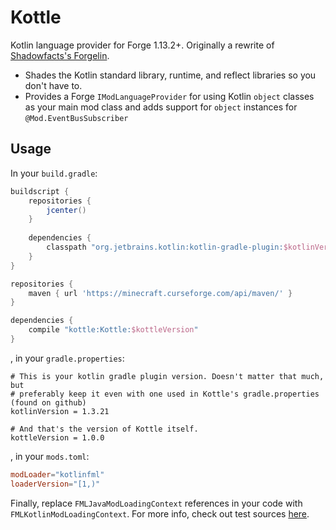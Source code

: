# Kottle
Kotlin language provider for Forge 1.13.2+. Originally a rewrite of [Shadowfacts's Forgelin](https://github.com/shadowfacts/Forgelin).

- Shades the Kotlin standard library, runtime, and reflect libraries so you don't have to.
- Provides a Forge `IModLanguageProvider` for using Kotlin `object` classes as your main mod class and adds support for
`object` instances for `@Mod.EventBusSubscriber`

## Usage
In your `build.gradle`:
```groovy
buildscript {
    repositories {
        jcenter()
    }
    
    dependencies {
        classpath "org.jetbrains.kotlin:kotlin-gradle-plugin:$kotlinVersion"
    }
}

repositories {
	maven { url 'https://minecraft.curseforge.com/api/maven/' }
}

dependencies {
	compile "kottle:Kottle:$kottleVersion"
}
```
, in your `gradle.properties`:
```
# This is your kotlin gradle plugin version. Doesn't matter that much, but
# preferably keep it even with one used in Kottle's gradle.properties (found on github)
kotlinVersion = 1.3.21

# And that's the version of Kottle itself. 
kottleVersion = 1.0.0
```
, in your `mods.toml`:
```toml
modLoader="kotlinfml"
loaderVersion="[1,)"
```

Finally, replace `FMLJavaModLoadingContext` references in your code with `FMLKotlinModLoadingContext`. For more info, check
out test sources [here](https://github.com/autaut03/kottle/tree/master/src/test/kotlin/net/alexwells/kottle).
